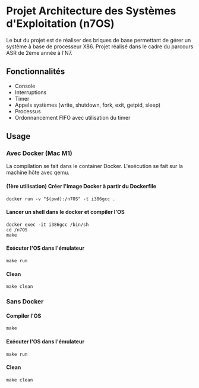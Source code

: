 # Projet Architecture des Systèmes d'Exploitation (n7OS)

Le but du projet est de réaliser des briques de base permettant de gérer un système à base de processeur X86. Projet réalisé dans le cadre du parcours ASR de 2ème année à l'N7.

## Fonctionnalités

- Console
- Interruptions
- Timer
- Appels systèmes (write, shutdown, fork, exit, getpid, sleep)
- Processus
- Ordonnancement FIFO avec utilisation du timer

## Usage

### Avec Docker (Mac M1)

La compilation se fait dans le container Docker.
L'exécution se fait sur la machine hôte avec qemu.

#### (1ère utilisation) Créer l'image Docker à partir du Dockerfile

```shell
docker run -v "$(pwd):/n7OS" -t i386gcc .
```

#### Lancer un shell dans le docker et compiler l'OS

```shell
docker exec -it i386gcc /bin/sh
cd /n7OS
make
```

#### Exécuter l'OS dans l'émulateur

```shell
make run
```

#### Clean

```shell
make clean
```

### Sans Docker

#### Compiler l'OS

```shell
make
```

#### Exécuter l'OS dans l'émulateur

```shell
make run
```

#### Clean

```shell
make clean
```
